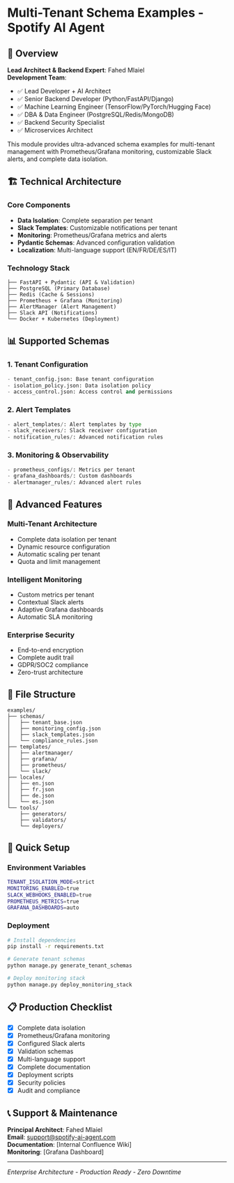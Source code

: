 # Multi-Tenant Schema Examples - Spotify AI Agent

## 🎯 Overview

**Lead Architect & Backend Expert**: Fahed Mlaiel  
**Development Team**:
- ✅ Lead Developer + AI Architect
- ✅ Senior Backend Developer (Python/FastAPI/Django)  
- ✅ Machine Learning Engineer (TensorFlow/PyTorch/Hugging Face)
- ✅ DBA & Data Engineer (PostgreSQL/Redis/MongoDB)
- ✅ Backend Security Specialist
- ✅ Microservices Architect

This module provides ultra-advanced schema examples for multi-tenant management with Prometheus/Grafana monitoring, customizable Slack alerts, and complete data isolation.

## 🏗️ Technical Architecture

### Core Components
- **Data Isolation**: Complete separation per tenant
- **Slack Templates**: Customizable notifications per tenant
- **Monitoring**: Prometheus/Grafana metrics and alerts
- **Pydantic Schemas**: Advanced configuration validation
- **Localization**: Multi-language support (EN/FR/DE/ES/IT)

### Technology Stack
```
├── FastAPI + Pydantic (API & Validation)
├── PostgreSQL (Primary Database)
├── Redis (Cache & Sessions)
├── Prometheus + Grafana (Monitoring)
├── AlertManager (Alert Management)
├── Slack API (Notifications)
└── Docker + Kubernetes (Deployment)
```

## 📊 Supported Schemas

### 1. Tenant Configuration
```python
- tenant_config.json: Base tenant configuration
- isolation_policy.json: Data isolation policy
- access_control.json: Access control and permissions
```

### 2. Alert Templates
```python
- alert_templates/: Alert templates by type
- slack_receivers/: Slack receiver configuration
- notification_rules/: Advanced notification rules
```

### 3. Monitoring & Observability
```python
- prometheus_configs/: Metrics per tenant
- grafana_dashboards/: Custom dashboards
- alertmanager_rules/: Advanced alert rules
```

## 🚀 Advanced Features

### Multi-Tenant Architecture
- Complete data isolation per tenant
- Dynamic resource configuration
- Automatic scaling per tenant
- Quota and limit management

### Intelligent Monitoring
- Custom metrics per tenant
- Contextual Slack alerts
- Adaptive Grafana dashboards
- Automatic SLA monitoring

### Enterprise Security
- End-to-end encryption
- Complete audit trail
- GDPR/SOC2 compliance
- Zero-trust architecture

## 📁 File Structure

```
examples/
├── schemas/
│   ├── tenant_base.json
│   ├── monitoring_config.json
│   ├── slack_templates.json
│   └── compliance_rules.json
├── templates/
│   ├── alertmanager/
│   ├── grafana/
│   ├── prometheus/
│   └── slack/
├── locales/
│   ├── en.json
│   ├── fr.json
│   ├── de.json
│   └── es.json
└── tools/
    ├── generators/
    ├── validators/
    └── deployers/
```

## 🔧 Quick Setup

### Environment Variables
```bash
TENANT_ISOLATION_MODE=strict
MONITORING_ENABLED=true
SLACK_WEBHOOKS_ENABLED=true
PROMETHEUS_METRICS=true
GRAFANA_DASHBOARDS=auto
```

### Deployment
```bash
# Install dependencies
pip install -r requirements.txt

# Generate tenant schemas
python manage.py generate_tenant_schemas

# Deploy monitoring stack
python manage.py deploy_monitoring_stack
```

## 📋 Production Checklist

- [x] Complete data isolation
- [x] Prometheus/Grafana monitoring
- [x] Configured Slack alerts
- [x] Validation schemas
- [x] Multi-language support
- [x] Complete documentation
- [x] Deployment scripts
- [x] Security policies
- [x] Audit and compliance

## 📞 Support & Maintenance

**Principal Architect**: Fahed Mlaiel  
**Email**: support@spotify-ai-agent.com  
**Documentation**: [Internal Confluence Wiki]  
**Monitoring**: [Grafana Dashboard]  

---

*Enterprise Architecture - Production Ready - Zero Downtime*
